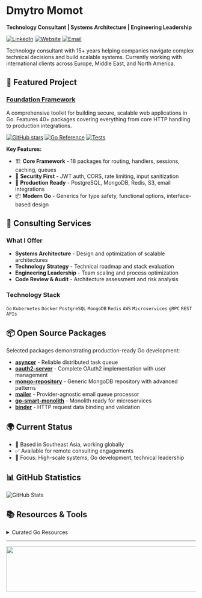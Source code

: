 # Dmytro Momot

**Technology Consultant | Systems Architecture | Engineering Leadership**

[![LinkedIn](https://img.shields.io/badge/LinkedIn-0077B5?style=flat&logo=linkedin&logoColor=white)](https://www.linkedin.com/in/dmitrymomot)
[![Website](https://img.shields.io/badge/Website-4285F4?style=flat&logo=google-chrome&logoColor=white)](https://dmomot.com)
[![Email](https://img.shields.io/badge/Email-D14836?style=flat&logo=gmail&logoColor=white)](mailto:consulting+github@dmomot.com)

Technology consultant with 15+ years helping companies navigate complex technical decisions and build scalable systems. Currently working with international clients across Europe, Middle East, and North America.

## 🚀 Featured Project

### [Foundation Framework](https://github.com/dmitrymomot/foundation)
A comprehensive toolkit for building secure, scalable web applications in Go. Features 40+ packages covering everything from core HTTP handling to production integrations.

[![GitHub stars](https://img.shields.io/github/stars/dmitrymomot/foundation?style=social)](https://github.com/dmitrymomot/foundation)
[![Go Reference](https://pkg.go.dev/badge/github.com/dmitrymomot/foundation.svg)](https://pkg.go.dev/github.com/dmitrymomot/foundation)
[![Tests](https://github.com/dmitrymomot/foundation/actions/workflows/tests.yml/badge.svg)](https://github.com/dmitrymomot/foundation/actions/workflows/tests.yml)

**Key Features:**
- 🏗️ **Core Framework** - 18 packages for routing, handlers, sessions, caching, queues
- 🔐 **Security First** - JWT auth, CORS, rate limiting, input sanitization
- 🔌 **Production Ready** - PostgreSQL, MongoDB, Redis, S3, email integrations
- 📦 **Modern Go** - Generics for type safety, functional options, interface-based design

## 💼 Consulting Services

### What I Offer
- **Systems Architecture** - Design and optimization of scalable architectures
- **Technology Strategy** - Technical roadmap and stack evaluation  
- **Engineering Leadership** - Team scaling and process optimization
- **Code Review & Audit** - Architecture assessment and risk analysis

### Technology Stack
`Go` `Kubernetes` `Docker` `PostgreSQL` `MongoDB` `Redis` `AWS` `Microservices` `gRPC` `REST APIs`

## 📦 Open Source Packages

Selected packages demonstrating production-ready Go development:

- [**asyncer**](https://github.com/dmitrymomot/asyncer) - Reliable distributed task queue
- [**oauth2-server**](https://github.com/dmitrymomot/oauth2-server) - Complete OAuth2 implementation with user management
- [**mongo-repository**](https://github.com/dmitrymomot/mongo-repository) - Generic MongoDB repository with advanced patterns
- [**mailer**](https://github.com/dmitrymomot/mailer) - Provider-agnostic email queue processor
- [**go-smart-monolith**](https://github.com/dmitrymomot/go-smart-monolith) - Monolith ready for microservices
- [**binder**](https://github.com/dmitrymomot/binder) - HTTP request data binding and validation

## 🌍 Current Status
- 📍 Based in Southeast Asia, working globally
- ✅ Available for remote consulting engagements
- 🎯 Focus: High-scale systems, Go development, technical leadership

## 📊 GitHub Statistics

![GitHub Stats](https://github-readme-stats.vercel.app/api?username=dmitrymomot&show_icons=true&theme=light&hide_border=true)

## 📚 Resources & Tools

<details>
<summary>Curated Go Resources</summary>

### Theory & Best Practices
- [Golang project layout](https://github.com/golang-standards/project-layout) - Standard Go project structure
- [System Design Interview](https://github.com/dmitrymomot/system-design-interview) - System design patterns
- [go-resiliency](https://github.com/eapache/go-resiliency) - Resiliency patterns for Go
- [failsafe-go](https://github.com/failsafe-go/failsafe-go) - Fault-tolerant Go applications

### Development Tools
- [sqlc](https://github.com/kyleconroy/sqlc) - Type-safe code from SQL
- [sql-migrate](https://github.com/rubenv/sql-migrate) - SQL schema migrations
- [automaxprocs](https://github.com/uber-go/automaxprocs) - Auto-set GOMAXPROCS for containers

</details>

---

<a target="_blank" href="https://github.com/devxb/gitanimals">
  <img src="https://render.gitanimals.org/lines/dmitrymomot?pet-id=654350926921459464" width="600" height="120" />
</a>
